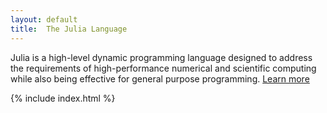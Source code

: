 ```yaml
---
layout: default
title:  The Julia Language
---
```


Julia is a high-level dynamic programming language designed to address the requirements of high-performance numerical and scientific computing while also being effective for general purpose programming. [Learn more](/about)

{% include index.html %}
